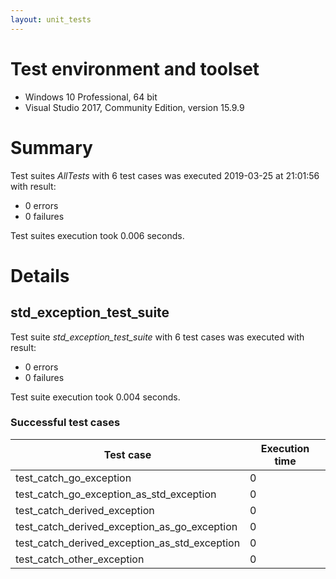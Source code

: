 ```yaml
---
layout: unit_tests
---
```


# Test environment and toolset 

* Windows 10 Professional, 64 bit
* Visual Studio 2017, Community Edition, version 15.9.9

# Summary

Test suites *AllTests* with 6 test cases was executed 2019-03-25 at 21:01:56 with result:

* 0 errors
* 0 failures

Test suites execution took 0.006 seconds.

# Details

## std_exception_test_suite

Test suite *std_exception_test_suite* with 6 test cases was executed with result:

* 0 errors
* 0 failures

Test suite execution took 0.004 seconds.

### Successful test cases

Test case|Execution time
-|-
test_catch_go_exception | 0
test_catch_go_exception_as_std_exception | 0
test_catch_derived_exception | 0
test_catch_derived_exception_as_go_exception | 0
test_catch_derived_exception_as_std_exception | 0
test_catch_other_exception | 0
